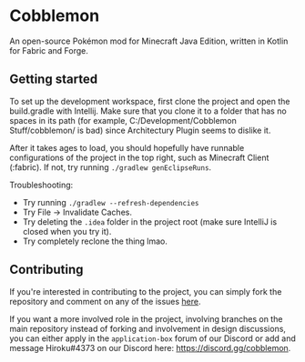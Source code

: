 # Cobblemon

An open-source Pokémon mod for Minecraft Java Edition, written in Kotlin for Fabric and Forge.

## Getting started

To set up the development workspace, first clone the project and open the build.gradle with Intellij. Make sure that you clone it to a folder that has no spaces in its path (for example, C:/Development/Cobblemon Stuff/cobblemon/ is bad) since Architectury Plugin seems to dislike it.

After it takes ages to load, you should hopefully have runnable configurations of the project in the top right, such as Minecraft Client (:fabric). If not, try running `./gradlew genEclipseRuns`.

Troubleshooting:
- Try running `./gradlew --refresh-dependencies`
- Try File -> Invalidate Caches.
- Try deleting the `.idea` folder in the project root (make sure IntelliJ is closed when you try it).
- Try completely reclone the thing lmao.

## Contributing

If you're interested in contributing to the project, you can simply fork the repository and comment on any of the issues 
[here](https://gitlab.com/cable-mc/cobblemon/-/issues?scope=all&state=opened&label_name[]=accepted&assignee_id=None).

If you want a more involved role in the project, involving branches on the main repository instead of forking and involvement
in design discussions, you can either apply in the `application-box` forum of our Discord or add and message Hiroku#4373 on our Discord here: https://discord.gg/cobblemon.
